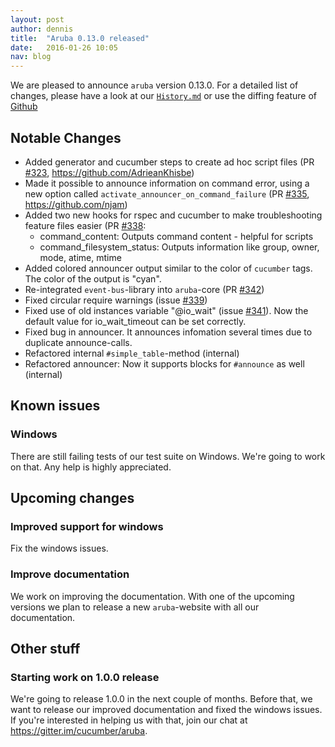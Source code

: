 ```yaml
---
layout: post
author: dennis
title:  "Aruba 0.13.0 released"
date:   2016-01-26 10:05
nav: blog
---
```


We are pleased to announce `aruba` version 0.13.0. For a detailed list of
changes, please have a look at our
[`History.md`](https://github.com/cucumber/aruba/blob/master/History.md) or use
the diffing feature of
[Github](https://github.com/cucumber/aruba/compare/v0.12.0...v0.13.0)

## Notable Changes

* Added generator and cucumber steps to create ad hoc script files (PR [#323](https://github.com/cucumber/aruba/issues/323), https://github.com/AdrieanKhisbe)
* Made it possible to announce information on command error, using a new option 
  called `activate_announcer_on_command_failure` (PR [#335](https://github.com/cucumber/aruba/pull/335), https://github.com/njam)
* Added two new hooks for rspec and cucumber to make troubleshooting feature
  files easier (PR [#338](https://github.com/cucumber/aruba/pull/338):
  * command_content: Outputs command content - helpful for scripts
  * command_filesystem_status: Outputs information like group, owner, mode,
    atime, mtime
* Added colored announcer output similar to the color of `cucumber` tags. The color of the output is "cyan".
* Re-integrated `event-bus`-library into `aruba`-core (PR [#342](https://github.com/cucumber/aruba/pull/342))
* Fixed circular require warnings (issue [#339](https://github.com/cucumber/aruba/issues/339))
* Fixed use of old instances variable "@io_wait" (issue [#341](https://github.com/cucumber/aruba/issues/341)). Now the
  default value for io_wait_timeout can be set correctly.
* Fixed bug in announcer. It announces infomation several times due to
  duplicate announce-calls. 
* Refactored internal `#simple_table`-method (internal)
* Refactored announcer: Now it supports blocks for `#announce` as well (internal)

## Known issues

### Windows

There are still failing tests of our test suite on Windows. We're going to work
on that. Any help is highly appreciated.

## Upcoming changes

### Improved support for windows

Fix the windows issues.

### Improve documentation

We work on improving the documentation. With one of the upcoming versions we
plan to release a new `aruba`-website with all our documentation.

## Other stuff

### Starting work on 1.0.0 release

We're going to release 1.0.0 in the next couple of months. Before that, we want
to release our improved documentation and fixed the windows issues. If you're
interested in helping us with that, join our chat at
https://gitter.im/cucumber/aruba.

